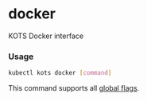 # docker

KOTS Docker interface

### Usage

```bash
kubectl kots docker [command]
```

This command supports all [global flags](/kots-cli/global-flags/).
